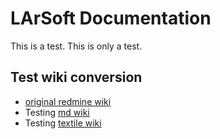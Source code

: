 # LArSoft Documentation

This is a test.  This is only a test.

## Test wiki conversion
- [original redmine wiki](https://cdcvs.fnal.gov/redmine/projects/larsoft/wiki)
- Testing [md wiki](wiki1/LArSoftWiki.md) 
- Testing [textile wiki](wiki2/LArSoftWiki.textile)

